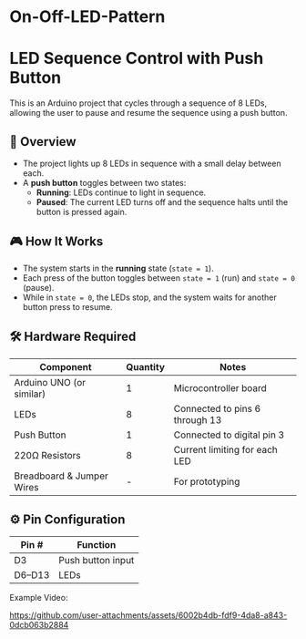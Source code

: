 # On-Off-LED-Pattern
# LED Sequence Control with Push Button

This is an Arduino project that cycles through a sequence of 8 LEDs, allowing the user to pause and resume the sequence using a push button.

## 🔧 Overview

- The project lights up 8 LEDs in sequence with a small delay between each.
- A **push button** toggles between two states:
  - **Running**: LEDs continue to light in sequence.
  - **Paused**: The current LED turns off and the sequence halts until the button is pressed again.

## 🎮 How It Works

- The system starts in the **running** state (`state = 1`).
- Each press of the button toggles between `state = 1` (run) and `state = 0` (pause).
- While in `state = 0`, the LEDs stop, and the system waits for another button press to resume.

## 🛠 Hardware Required

| Component   | Quantity | Notes                              |
|------------|----------|------------------------------------|
| Arduino UNO (or similar) | 1        | Microcontroller board           |
| LEDs        | 8        | Connected to pins 6 through 13     |
| Push Button | 1        | Connected to digital pin 3         |
| 220Ω Resistors | 8     | Current limiting for each LED      |
| Breadboard & Jumper Wires | -      | For prototyping                 |

## ⚙️ Pin Configuration

| Pin # | Function       |
|-------|----------------|
| D3    | Push button input |
| D6–D13| LEDs            |



Example Video: 

https://github.com/user-attachments/assets/6002b4db-fdf9-4da8-a843-0dcb063b2884

